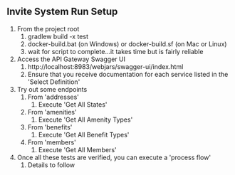 ## Invite System Run Setup
1. From the project root
   1. gradlew build -x test
   2. docker-build.bat (on Windows) or docker-build.sf (on Mac or Linux)
   3. wait for script to complete...it takes time but is fairly reliable
2. Access the API Gateway Swagger UI
   1. http://localhost:8983/webjars/swagger-ui/index.html
   2. Ensure that you receive documentation for each service listed in the 'Select Definition'
3. Try out some endpoints
   1. From 'addresses'
      1. Execute 'Get All States'
   2. From 'amenities'
      1. Execute 'Get All Amenity Types'
   3. From 'benefits'
      1. Execute 'Get All Benefit Types'
   4. From 'members'
      1. Execute 'Get All Members'
4. Once all these tests are verified, you can execute a 'process flow'
   1. Details to follow